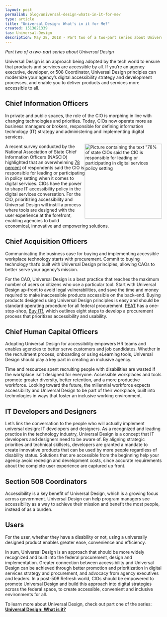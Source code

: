 ```yaml
---
layout: post
permalink: blog/universal-design-whats-in-it-for-me/
type: article
title: "Universal Design: What's in it for Me?"
created: 1513821339
tas: Universal-Design
description: May 28, 2018 - Part two of a two-part series about Universal Design
---
```


_Part two of a two-part series about Universal Design_

Universal Design is an approach being adopted by the tech world to ensure that products and services are accessible by all. If you&rsquo;re an agency executive, developer, or 508 Coordinator, Universal Design principles can modernize your agency&rsquo;s digital accessibility strategy and development processes, and enable you to deliver products and services more accessible to all.

## Chief Information Officers

In private and public spaces, the role of the CIO is morphing in line with changing technologies and priorities. Today, CIOs now operate more as business managers or brokers, responsible for defining information technology (IT) strategy and administering and implementing digital services.

<img alt="Picture containing the text &quot;78% of state CIOs said the CIO is responsible for leading or participating in digital services policy setting" src="/sites/all/themes/508retheme/images/universal-design-whats-in-it-for-me.png" style="width: 248px; height: 240px; float: right;" /> A recent survey conducted by the National Association of State Chief Information Officers (NASCIO) highlighted that an overwhelming [78 percent][1] of respondents said the CIO is responsible for leading or participating in policy setting when it comes to digital services. CIOs have the power to shape IT accessibility policy in the digital services conversation. For the CIO, prioritizing accessibility and Universal Design will instill a process where tools are designed with the user experience at the forefront, enabling agencies to build economical, innovative and empowering solutions.

## Chief Acquisition Officers

Communicating the business case for buying and implementing accessible workplace technology starts with procurement. Commit to buying technology that&rsquo;s built with Universal Design principles, allowing CAOs to better serve your agency&rsquo;s mission.

For the CAO, Universal Design is a best practice that reaches the maximum number of users or citizens who use a particular tool. Start with Universal Design up-front to avoid legal vulnerabilities, and save the time and money required to make inaccessible products accessible on the back-end. Buying products designed using Universal Design principles is easy and should be standard operating procedure for all federal procurement. [PEAT][2] has a one-stop-shop, [Buy IT!,][3] which outlines eight steps to develop a procurement process that prioritizes accessibility and usability.

## Chief Human Capital Officers

Adopting Universal Design for accessibility empowers HR teams and enables agencies to better serve customers and job candidates. Whether in the recruitment process, onboarding or using eLearning tools, Universal Design should play a key part in creating an inclusive agency.

Time and resources spent recruiting people with disabilities are wasted if the workplace isn&rsquo;t designed for everyone. Accessible workplaces and tools promote greater diversity, better retention, and a more productive workforce. Looking toward the future, the millennial workforce expects accessibility and Universal Design to be part of their workplace, built into technologies in ways that foster an inclusive working environment.

## IT Developers and Designers

Let&rsquo;s link the conversation to the people who will actually implement universal design: IT developers and designers. As a recognized and leading practice in the technology industry, Universal Design is a concept that IT developers and designers need to be aware of. By aligning strategic priorities and technical skillsets, developers are granted a mandate to create innovative products that can be used by more people regardless of disability status. Solutions that are accessible from the beginning help your agency avoid redesign and development costs, since accurate requirements about the complete user experience are captured up front.

## Section 508 Coordinators

Accessibility is a key benefit of Universal Design, which is a growing focus across government. Universal Design can help program managers see accessibility as a way to achieve their mission and benefit the most people, instead of as a burden.

## Users

For the user, whether they have a disability or not, using a universally designed product enables greater ease, convenience and efficiency.

In sum, Universal Design is an approach that should be more widely recognized and built into the federal procurement, design and implementation. Greater connection between accessibility and Universal Design can be achieved through better promotion and prioritization in digital services strategy and procurement, and advocacy from agency executives and leaders. In a post-508 Refresh world, CIOs should be empowered to promote Universal Design and build this approach into digital strategies across the federal space, to create accessible, convenient and inclusive environments for all.

To learn more about Universal Design, check out part one of the series: **[Universal Design: What is it?][4]**

&nbsp;

 [1]: https://www.nascio.org/Portals/0/Publications/Documents/2017/NASCIO_2017_State_CIO_Survey.pdf?ver=2017-10-25-174540-510
 [2]: https://www.peatworks.org/
 [3]: https://www.peatworks.org/buy-IT/priorities
 [4]: /blog/Universal-Design-What-is-it